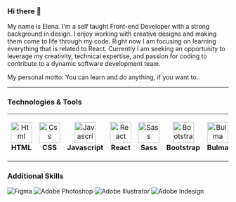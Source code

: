 ### Hi there 👋
My name is Elena. I'm a self taught Front-end Developer with a strong background in design. I enjoy working with creative designs and making them come to life through my code. Right now I am focusing on learning everything that is related to React. Currently I am seeking an opportunity to leverage my creativity, technical expertise, and passion for coding to contribute to a dynamic software development team.

My personal motto: You can learn and do anything, if you want to.



---------------------------
### Technologies & Tools 
<table>
  <tbody>
  <tr>
    <td align="center" height="108" width="108">
      <img
        src="https://cdn.jsdelivr.net/gh/devicons/devicon/icons/html5/html5-plain.svg"
        width="48"
        height="48"
        alt="Html"
      />
      <br /><strong>HTML</strong>
    </td>
    <td align="center" height="108" width="108">
      <img
        src="https://cdn.jsdelivr.net/gh/devicons/devicon/icons/css3/css3-plain.svg"
        width="48"
        height="48"
        alt="Css"
      />
      <br /><strong>CSS</strong>
    </td>
    <td align="center" height="108" width="108">
      <img
        src="https://cdn.jsdelivr.net/gh/devicons/devicon/icons/javascript/javascript-plain.svg"
        width="48"
        height="48"
        alt="Javascript"
      />
      <br /><strong>Javascript</strong>
    </td>
    <td align="center" height="108" width="108">
      <img
        src="https://cdn.jsdelivr.net/gh/devicons/devicon/icons/react/react-original.svg"
        width="48"
        height="48"
        alt="React"
      />
      <br /><strong>React</strong>
    </td>
       <td align="center" height="108" width="108">
      <img
        src="https://cdn.jsdelivr.net/gh/devicons/devicon/icons/sass/sass-original.svg"
        width="48"
        height="48"
        alt="Sass"
      />
      <br /><strong>Sass</strong>
    </td>
    <td align="center" height="108" width="108">
      <img
        src=="https://cdn.jsdelivr.net/gh/devicons/devicon/icons/bootstrap/bootstrap-plain.svg"
        height="48"
        alt="Bootstrap"
      />
      <br /><strong>Bootstrap</strong>
    </td>
    <td align="center" height="108" width="108">
      <img
        src=="https://cdn.jsdelivr.net/gh/devicons/devicon/icons/bulma/bulma-plain.svg"
        height="48"
        alt="Bulma"
      />
      <br /><strong>Bulma</strong>
    </td>
    <td align="center" height="108" width="108">
      <img
        src="https://cdn.jsdelivr.net/gh/devicons/devicon/icons/git/git-original.svg"
        width="48"
        height="48"
        alt="Git"
      />
      <br /><strong>Git</strong>
    </td>
     <td align="center" height="108" width="108">
      <img
        src="https://cdn.jsdelivr.net/gh/devicons/devicon/icons/npm/npm-original-wordmark.svg"
        width="48"
        height="48"
        alt="NPM"
      />
      <br /><strong>NPM</strong>
    </td>
    
  </tr>
  </tbody>
</table>


### Additional Skills

![Figma](https://img.shields.io/badge/-Figma-333?style=flat-square&logo=figma)
![Adobe Photoshop](https://img.shields.io/badge/-Adobe%20Photoshop-333?style=flat-square&logo=adobe-photoshop)
![Adobe Illustrator](https://img.shields.io/badge/-Adobe%20Illustrator-333?style=flat-square&logo=adobe-illustrator)
![Adobe Indesign](https://img.shields.io/badge/-Adobe%20Indesign-333?style=flat-square&logo=adobe-indesign)

<!--
**Hyunique/hyunique** is a ✨ _special_ ✨ repository because its `README.md` (this file) appears on your GitHub profile.

Here are some ideas to get you started:

- 🔭 I’m currently working on ...
- 🌱 I’m currently learning ...
- 👯 I’m looking to collaborate on ...
- 🤔 I’m looking for help with ...
- 💬 Ask me about ...
- 📫 How to reach me: ...
- 😄 Pronouns: ...
- ⚡ Fun fact: ...
-->
